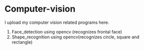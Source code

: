 # Computer-vision
I upload my computer vision related programs here.
1. Face_detection using opencv (recognizes frontal face)
2. Shape_recognition using opencv(recognizes circle, square and rectangle)

